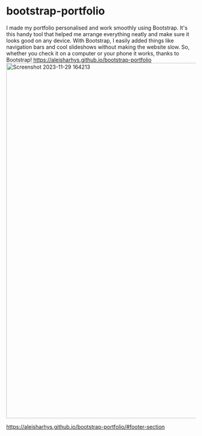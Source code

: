 # bootstrap-portfolio

I made my portfolio personalised and work smoothly using Bootstrap. It's this handy tool that helped me arrange everything neatly and make sure it looks good on any device. With Bootstrap, I easily added things like navigation bars and cool slideshows without making the website slow. So, whether you check it on a computer or your phone it works, thanks to Bootstrap!
https://aleisharhys.github.io/bootstrap-portfolio
<img width="944" alt="Screenshot 2023-11-29 164213" src="https://github.com/aleisharhys/bootstrap-portfolio/assets/147520136/a0ac7f8f-86d8-4de8-95b1-5830a091f982">

https://aleisharhys.github.io/bootstrap-portfolio/#footer-section
